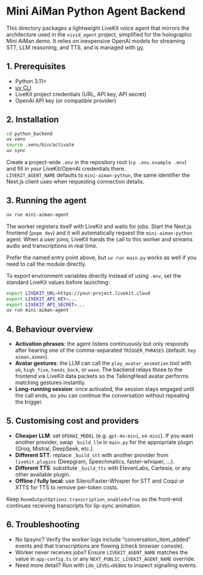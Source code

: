 # Mini AiMan Python Agent Backend

This directory packages a lightweight LiveKit voice agent that mirrors the
architecture used in the `vivid_agent` project, simplified for the holographic
Mini AiMan demo. It relies on inexpensive OpenAI models for streaming STT,
LLM reasoning, and TTS, and is managed with [uv](https://docs.astral.sh/uv/).

## 1. Prerequisites

- Python 3.11+
- [uv CLI](https://docs.astral.sh/uv/getting-started/installation/)
- LiveKit project credentials (URL, API key, API secret)
- OpenAI API key (or compatible provider)

## 2. Installation

```bash
cd python_backend
uv venv
source .venv/bin/activate
uv sync
```

Create a project-wide `.env` in the repository root (`cp .env.example .env`) and fill in your LiveKit/OpenAI credentials there.  
`LIVEKIT_AGENT_NAME` defaults to `mini-aiman-python`, the same identifier the
Next.js client uses when requesting connection details.

## 3. Running the agent

```bash
uv run mini-aiman-agent
```

The worker registers itself with LiveKit and waits for jobs. Start the Next.js
frontend (`pnpm dev`) and it will automatically request the `mini-aiman-python`
agent. When a user joins, LiveKit hands the call to this worker and streams audio
and transcriptions in real time.

Prefer the named entry point above, but `uv run main.py` works as well if you
need to call the module directly.

To export environment variables directly instead of using `.env`, set the
standard LiveKit values before launching:

```bash
export LIVEKIT_URL=https://your-project.livekit.cloud
export LIVEKIT_API_KEY=...
export LIVEKIT_API_SECRET=...
uv run mini-aiman-agent
```

## 4. Behaviour overview

- **Activation phrases**: the agent listens continuously but only responds after
  hearing one of the comma-separated `TRIGGER_PHRASES` (default:
  `hey aiman,aiman`).
- **Avatar gestures**: the LLM can call the `play_avatar_animation` tool with
  `ok`, `high_five`, `hands_back`, or `wave`. The backend relays those to the
  frontend via LiveKit data packets so the TalkingHead avatar performs matching
  gestures instantly.
- **Long-running session**: once activated, the session stays engaged until the
  call ends, so you can continue the conversation without repeating the trigger.

## 5. Customising cost and providers

- **Cheaper LLM**: set `OPENAI_MODEL` (e.g. `gpt-4o-mini`, `o4-mini`). If you
  want another provider, swap `_build_llm` in `main.py` for the appropriate
  plugin (Groq, Mistral, DeepSeek, etc.).
- **Different STT**: replace `_build_stt` with another provider from
  `livekit.plugins` (Deepgram, Speechmatics, faster-whisper, …).
- **Different TTS**: substitute `_build_tts` with ElevenLabs, Cartesia, or any
  other available plugin.
- **Offline / fully local**: use Silero/Faster-Whisper for STT and Coqui or
  XTTS for TTS to remove per-token costs.

Keep `RoomOutputOptions.transcription_enabled=True` so the front-end continues
receiving transcripts for lip-sync animation.

## 6. Troubleshooting

- No lipsync? Verify the worker logs include “conversation_item_added” events
  and that transcriptions are flowing (check browser console).
- Worker never receives jobs? Ensure `LIVEKIT_AGENT_NAME` matches the value in
  `app-config.ts` or any `NEXT_PUBLIC_LIVEKIT_AGENT_NAME` override.
- Need more detail? Run with `LOG_LEVEL=DEBUG` to inspect signalling events.

